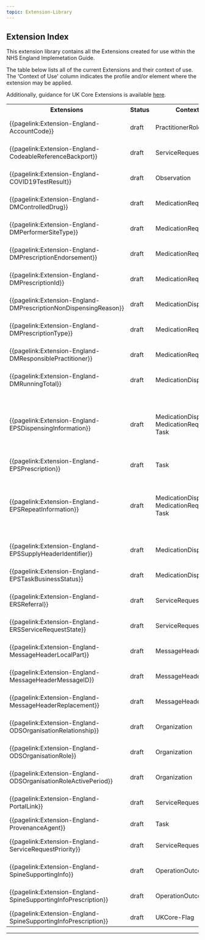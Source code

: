 ```yaml
---
topic: Extension-Library
---
```


## Extension Index

This extension library contains all the Extensions created for use within the NHS England Implemetation Guide.

The table below lists all of the current Extensions and their context of use.
The 'Context of Use' column indicates the profile and/or element where the extension may be applied.

Additionally, guidance for UK Core Extensions is available <a href="https://simplifier.net/guide/UK-Core-Implementation-Guide-STU3-Sequence/Home/Terminology/ValueSetsandCodeSystems.page.md?version=current" target="_blank">here</a>.

<table class="regular assets">
<tr>
<th>Extensions</th>
<th>Status</th>
<th>Context of Use</th>
<th>Related Profile</th>
</tr>

<tr>
<td>{{pagelink:Extension-England-AccountCode}}</td>
<td>draft</td>
<td>PractitionerRole</td>
<td>{{pagelink:Profile-England-PractitionerRole}}</td>
</tr>

<tr>
<td>{{pagelink:Extension-England-CodeableReferenceBackport}}</td>
<td>draft</td>
<td>ServiceRequest</td>
<td>{{pagelink:Profile-England-ServiceRequest}}</td>
</tr>

<tr>
<td>{{pagelink:Extension-England-COVID19TestResult}}</td>
<td>draft</td>
<td>Observation</td>
<td>{{pagelink:Profile-England-Observation}}</td>
</tr>

<tr>
<td>{{pagelink:Extension-England-DMControlledDrug}}</td>
<td>draft</td>
<td>MedicationRequest</td>
<td>{{pagelink:Profile-England-MedicationRequest}}</td>
</tr>

<tr>
<td>{{pagelink:Extension-England-DMPerformerSiteType}}</td>
<td>draft</td>
<td>MedicationRequest</td>
<td>{{pagelink:Profile-England-MedicationRequest}}</td>
</tr>

<tr>
<td>{{pagelink:Extension-England-DMPrescriptionEndorsement}}</td>
<td>draft</td>
<td>MedicationRequest</td>
<td>{{pagelink:Profile-England-MedicationRequest}}</td>
</tr>

<tr>
<td>{{pagelink:Extension-England-DMPrescriptionId}}</td>
<td>draft</td>
<td>MedicationRequest</td>
<td>{{pagelink:Profile-England-MedicationRequest}}</td>
</tr>

<tr>
<td>{{pagelink:Extension-England-DMPrescriptionNonDispensingReason}}</td>
<td>draft</td>
<td>MedicationDispense</td>
<td>{{pagelink:Profile-England-MedicationDispense}}</td>
</tr>

<tr>
<td>{{pagelink:Extension-England-DMPrescriptionType}}</td>
<td>draft</td>
<td>MedicationRequest</td>
<td>{{pagelink:Profile-England-MedicationRequest}}</td>
</tr>

<tr>
<td>{{pagelink:Extension-England-DMResponsiblePractitioner}}</td>
<td>draft</td>
<td>MedicationRequest</td>
<td>{{pagelink:Profile-England-MedicationRequest}}</td>
</tr>

<tr>
<td>{{pagelink:Extension-England-DMRunningTotal}}</td>
<td>draft</td>
<td>MedicationDispense</td>
<td>{{pagelink:Profile-England-MedicationDispense}}</td>
</tr>
<tr>
<td>{{pagelink:Extension-England-EPSDispensingInformation}}</td>
<td>draft</td>
<td>MedicationDispense, <br> MedicationRequest.basedOn, <br> Task</td>
<td>{{pagelink:Profile-England-MedicationDispense}}<br>
{{pagelink:Profile-England-MedicationRequest}} <br> 
{{pagelink:Profile-England-Task}}</td>
</tr>
<tr>
<td>{{pagelink:Extension-England-EPSPrescription}}</td>
<td>draft</td>
<td>Task</td>
<td>{{pagelink:Profile-England-Task}}</td>
</tr>

<tr>
<td>{{pagelink:Extension-England-EPSRepeatInformation}}</td>
<td>draft</td>
<td>MedicationDispense, <br> MedicationRequest, <br> Task</td>
<td>{{pagelink:Profile-England-MedicationDispense}}<br>
{{pagelink:Profile-England-MedicationRequest}} <br> 
{{pagelink:Profile-England-Task}}</td>
</tr>

<tr>
<td>{{pagelink:Extension-England-EPSSupplyHeaderIdentifier}}</td>
<td>draft</td>
<td>MedicationDispense</td>
<td>{{pagelink:Profile-England-MedicationDispense}}</td>
</tr>

<tr>
<td>{{pagelink:Extension-England-EPSTaskBusinessStatus}}</td>
<td>draft</td>
<td>MedicationDispense</td>
<td>{{pagelink:Profile-England-MedicationDispense}}</td>
</tr>

<tr>
<td>{{pagelink:Extension-England-ERSReferral}}</td>
<td>draft</td>
<td>ServiceRequest</td>
<td>{{pagelink:Profile-England-ServiceRequest}}</td>
</tr>

<tr>
<td>{{pagelink:Extension-England-ERSServiceRequestState}}</td>
<td>draft</td>
<td>ServiceRequest</td>
<td>{{pagelink:Profile-England-ServiceRequest}}</td>
</tr>

<tr>
<td>{{pagelink:Extension-England-MessageHeaderLocalPart}}</td>
<td>draft</td>
<td>MessageHeader</td>
<td>{{pagelink:Profile-England-MessageHeader}}</td>
</tr>

<tr>
<td>{{pagelink:Extension-England-MessageHeaderMessageID}}</td>
<td>draft</td>
<td>MessageHeader</td>
<td>{{pagelink:Profile-England-MessageHeader}}</td>
</tr>

<tr>
<td>{{pagelink:Extension-England-MessageHeaderReplacement}}</td>
<td>draft</td>
<td>MessageHeader</td>
<td>{{pagelink:Profile-England-MessageHeader}}</td>
</tr>

<tr>
<td>{{pagelink:Extension-England-ODSOrganisationRelationship}}</td>
<td>draft</td>
<td>Organization</td>
<td>{{pagelink:Profile-England-Organization}}</td>
</tr>

<tr>
<td>{{pagelink:Extension-England-ODSOrganisationRole}}</td>
<td>draft</td>
<td>Organization</td>
<td>{{pagelink:Profile-England-Organization}}</td>
</tr>

<tr>
<td>{{pagelink:Extension-England-ODSOrganisationRoleActivePeriod}}</td>
<td>draft</td>
<td>Organization</td>
<td>{{pagelink:Profile-England-Organization}}</td>
</tr>

<tr>
<td>{{pagelink:Extension-England-PortalLink}}</td>
<td>draft</td>
<td>ServiceRequest</td>
<td>{{pagelink:Profile-England-ServiceRequest}}</td>

<tr>
<td>{{pagelink:Extension-England-ProvenanceAgent}}</td>
<td>draft</td>
<td>Task</td>
<td>{{pagelink:Profile-England-Task}}</td>
</tr>

<tr>
<td>{{pagelink:Extension-England-ServiceRequestPriority}}</td>
<td>draft</td>
<td>ServiceRequest</td>
<td>{{pagelink:Profile-England-ServiceRequest}}</td>
</tr>

<tr>
<td>{{pagelink:Extension-England-SpineSupportingInfo}}</td>
<td>draft</td>
<td>OperationOutcome</td>
<td>{{pagelink:Profile-England-OperationOutcome}}</td>
</tr>

<tr>
<td>{{pagelink:Extension-England-SpineSupportingInfoPrescription}}</td>
<td>draft</td>
<td>OperationOutcome</td>
<td>{{pagelink:Profile-England-OperationOutcome}}</td>
</tr>

<tr>
<td>{{pagelink:Extension-England-SpineSupportingInfoPrescription}}</td>
<td>draft</td>
<td>UKCore-Flag</td>
<td><a href='https://simplifier.net/guide/UK-Core-Implementation-Guide-STU3-Sequence/Home/ProfilesandExtensions/Profile-UKCore-Flag?version=current' target="_blank">Profile-UKCore-Flag</td>
</tr>
</table>

---
